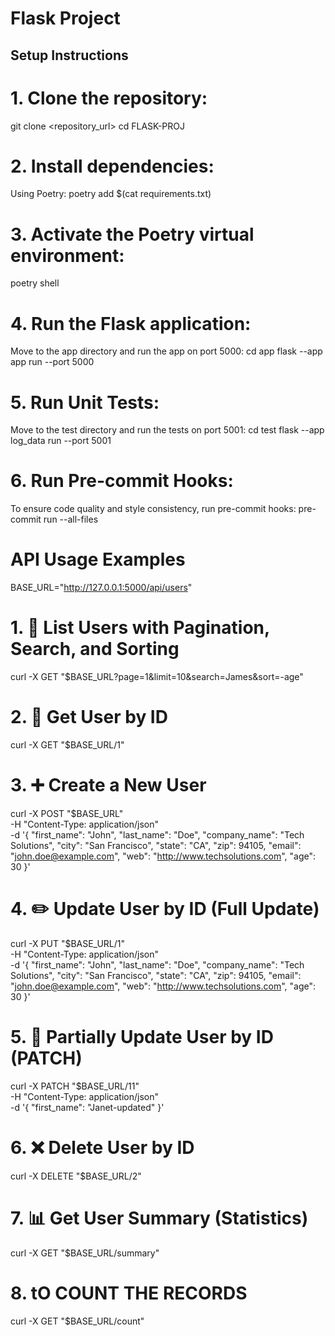 # Flask Project

## Setup Instructions

# 1. Clone the repository:
git clone <repository_url>
cd FLASK-PROJ

# 2. Install dependencies:
Using Poetry:
poetry add $(cat requirements.txt)

# 3. Activate the Poetry virtual environment:
poetry shell

# 4. Run the Flask application:
Move to the app directory and run the app on port 5000:
cd app
flask --app app run --port 5000

# 5. Run Unit Tests:
Move to the test directory and run the tests on port 5001:
cd test
flask --app log_data run --port 5001

# 6. Run Pre-commit Hooks:
To ensure code quality and style consistency, run pre-commit hooks:
pre-commit run --all-files



#  API Usage Examples

BASE_URL="http://127.0.0.1:5000/api/users"

# 1. 📝 List Users with Pagination, Search, and Sorting
curl -X GET "$BASE_URL?page=1&limit=10&search=James&sort=-age"

# 2. 👤 Get User by ID
curl -X GET "$BASE_URL/1"

# 3. ➕ Create a New User
curl -X POST "$BASE_URL" \
    -H "Content-Type: application/json" \
    -d '{
        "first_name": "John",
        "last_name": "Doe",
        "company_name": "Tech Solutions",
        "city": "San Francisco",
        "state": "CA",
        "zip": 94105,
        "email": "john.doe@example.com",
        "web": "http://www.techsolutions.com",
        "age": 30
    }'

# 4. ✏️ Update User by ID (Full Update)
curl -X PUT "$BASE_URL/1" \
    -H "Content-Type: application/json" \
    -d '{
        "first_name": "John",
        "last_name": "Doe",
        "company_name": "Tech Solutions",
        "city": "San Francisco",
        "state": "CA",
        "zip": 94105,
        "email": "john.doe@example.com",
        "web": "http://www.techsolutions.com",
        "age": 30
    }'

# 5. 🔄 Partially Update User by ID (PATCH)
curl -X PATCH "$BASE_URL/11" \
    -H "Content-Type: application/json" \
    -d '{
        "first_name": "Janet-updated"
    }'

# 6. ❌ Delete User by ID
curl -X DELETE "$BASE_URL/2"

# 7. 📊 Get User Summary (Statistics)
curl -X GET "$BASE_URL/summary"


# 8. tO COUNT THE RECORDS
curl -X GET "$BASE_URL/count"
